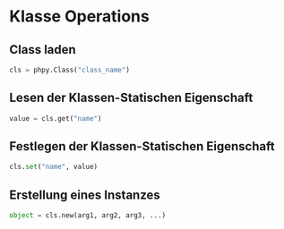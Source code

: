 # Klasse Operations


## Class laden

```python
cls = phpy.Class("class_name")
```


## Lesen der Klassen-Statischen Eigenschaft
```python
value = cls.get("name")
```


## Festlegen der Klassen-Statischen Eigenschaft
```python
cls.set("name", value)
```

## Erstellung eines Instanzes
```python
object = cls.new(arg1, arg2, arg3, ...)
```
